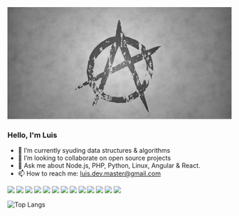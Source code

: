 ![Header](anarquismo.jpg "Header")

### Hello, I'm Luis

<!-- 🤔 I’m looking for help with ... -->
<!--  🔭 I’m currently working on ... -->
- 🌱 I’m currently syuding data structures & algorithms 
- 👯 I’m looking to collaborate on open source projects
- 💬 Ask me about Node.js, PHP, Python, Linux, Angular & React.
- 📫 How to reach me: luis.dev.master@gmail.com 

<img src="https://img.icons8.com/color/48/000000/angularjs.png"> <img src="https://img.icons8.com/color/48/000000/react-native.png"> <img src="https://img.icons8.com/color/48/000000/shopify.png"> <img src="https://img.icons8.com/color/48/000000/wordpress.png"> <img src="https://img.icons8.com/color/48/000000/linux--v1.png"/>  <img src="https://img.icons8.com/officel/48/000000/php-logo.png"/> <img src="https://img.icons8.com/color/48/000000/nodejs.png"> <img src="https://img.icons8.com/color/48/000000/python--v1.png"/>  <img src="https://img.icons8.com/fluency/48/000000/laravel.png"> <img src="https://img.icons8.com/color/48/000000/django.png"> <img src="https://img.icons8.com/color/48/000000/typescript.png"> <img src="https://img.icons8.com/color/48/000000/html-5--v1.png"> <img src="https://img.icons8.com/color/48/000000/css3.png">

<!-- ![Luis's GitHub stats](https://github-readme-stats.vercel.app/api?username=luislopez-dev&show_icons=true&theme=dark) -->

![Top Langs](https://github-readme-stats.vercel.app/api/top-langs/?username=luislopez-dev&langs_count=8)



